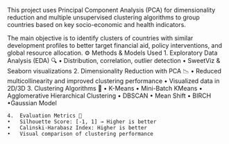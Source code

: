 This project uses Principal Component Analysis (PCA) for dimensionality reduction and multiple unsupervised clustering algorithms to group countries based on key socio-economic and health indicators.

The main objective is to identify clusters of countries with similar development profiles to better target financial aid, policy interventions, and global resource allocation.
⚙️ Methods & Models Used
	1.	Exploratory Data Analysis (EDA) 🔍
	•	Distribution, correlation, outlier detection
	•	SweetViz & Seaborn visualizations
	2.	Dimensionality Reduction with PCA 📉
	•	Reduced multicollinearity and improved clustering performance
	•	Visualized data in 2D/3D
	3.	Clustering Algorithms 🔗
	•	K-Means
	•	Mini-Batch KMeans
	•	Agglomerative Hierarchical Clustering
	•	DBSCAN
	•	Mean Shift
	•	BIRCH
  •Gaussian Model 
  
	4.	Evaluation Metrics 🧪
	•	Silhouette Score: [-1, 1] → Higher is better
	•	Calinski-Harabasz Index: Higher is better
	•	Visual comparison of clustering performance
